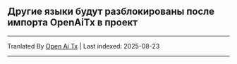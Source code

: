 ## Другие языки будут разблокированы после импорта OpenAiTx в проект

---

Tranlated By [Open Ai Tx](https://github.com/OpenAiTx/OpenAiTx) | Last indexed: 2025-08-23

---